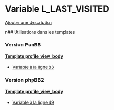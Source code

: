 # Variable L_LAST_VISITED
[Ajouter une description](https://fa-tvars.appspot.com/L_LAST_VISITED)

n## Utilisations dans les templates

### Version PunBB

#### [Template profile_view_body](punbb/profile_view_body.md)
* [Variable à la ligne 83](../punbb/profile_view_body.tpl#L83)

### Version phpBB2

#### [Template profile_view_body](subsilver/profile_view_body.md)
* [Variable à la ligne 49](../subsilver/profile_view_body.tpl#L49)